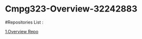# Cmpg323-Overview-32242883

#Repositories List :

<a href ="https://github.com/UliHuss10/Cmpg323-Overview-32242883.git"> 1.Overview Repo   </a>

